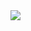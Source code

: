 <a href="https://densityfield.github.io/Live/">
  <picture>
    <source
      media="(prefers-color-scheme: dark)"
      srcset="https://github.com/DensityField/Artwork/blob/main/captures/dark/website.png?raw=true"
     />
    <img
      align="center"
      src="https://github.com/DensityField/Artwork/blob/main/captures/light/website.png?raw=true"
     />
  </picture>
</a>
